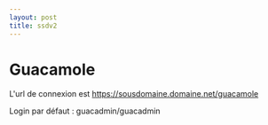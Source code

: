 ```yaml
---
layout: post
title: ssdv2
---
```

# Guacamole

L'url de connexion est https://sousdomaine.domaine.net/guacamole


Login par défaut : guacadmin/guacadmin


